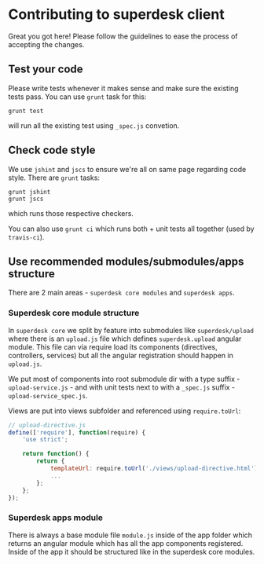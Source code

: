 # Contributing to superdesk client

Great you got here! Please follow the guidelines to ease the process of accepting the changes.

## Test your code

Please write tests whenever it makes sense and make sure the existing tests pass. You can use `grunt` task for this:

```
grunt test
```

will run all the existing test using `_spec.js` convetion.

## Check code style

We use `jshint` and `jscs` to ensure we're all on same page regarding code style. There are `grunt` tasks:

    grunt jshint
    grunt jscs

which runs those respective checkers.

You can also use `grunt ci` which runs both + unit tests all together (used by `travis-ci`).

## Use recommended modules/submodules/apps structure

There are 2 main areas - `superdesk core modules` and `superdesk apps`.

### Superdesk core module structure

In `superdesk core` we split by feature into submodules like `superdesk/upload` where there is an `upload.js` file which defines `superdesk.upload` angular module. This file can via require load its components (directives, controllers, services) but all the angular registration should happen in `upload.js`.

We put most of components into root submodule dir with a type suffix - `upload-service.js` - and with unit tests next to with a `_spec.js` suffix - `upload-service_spec.js`.

Views are put into views subfolder and referenced using `require.toUrl`:

```javascript
// upload-directive.js
define(['require'], function(require) {
    'use strict';

    return function() {
        return {
            templateUrl: require.toUrl('./views/upload-directive.html'),
            ...
        };
    };
});
```

### Superdesk apps module

There is always a base module file `module.js` inside of the app folder which returns an angular module which has all the app components registered. Inside of the app it should be structured like in the superdesk core modules.
